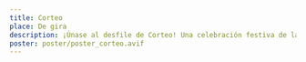 ```yaml
---
title: Corteo
place: De gira
description: ¡Únase al desfile de Corteo! Una celebración festiva de la vida de un payaso. 
poster: poster/poster_corteo.avif
---
```

